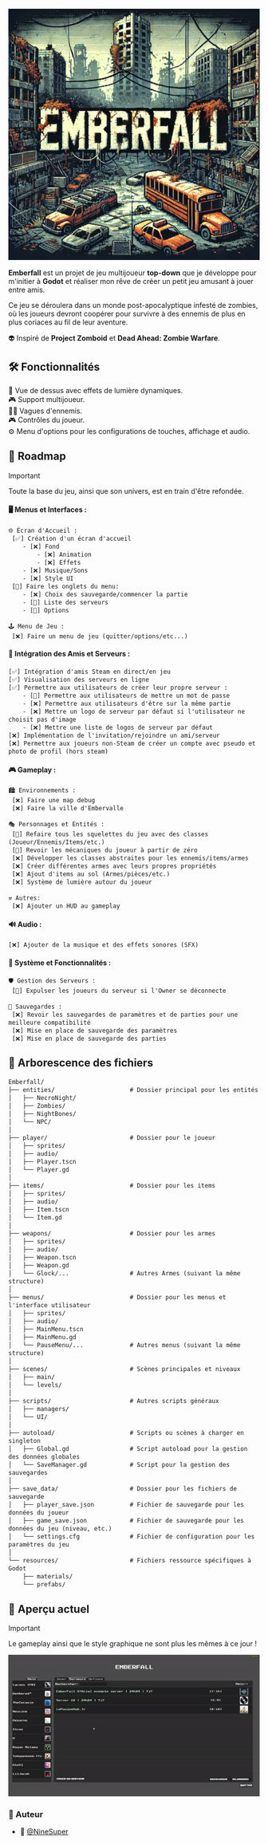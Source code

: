 ![Emberfall](./imgs/Emberfall.png)

**Emberfall** est un projet de jeu multijoueur **top-down** que je développe pour m'initier à **Godot** et réaliser mon rêve de créer un petit jeu amusant à jouer entre amis.

Ce jeu se déroulera dans un monde post-apocalyptique infesté de zombies, où les joueurs devront coopérer pour survivre à des ennemis de plus en plus coriaces au fil de leur aventure.

👽 Inspiré de **Project Zomboid** et **Dead Ahead: Zombie Warfare**.

## 🛠️ Fonctionnalités

🌟 Vue de dessus avec effets de lumière dynamiques. </br>
🎮 Support multijoueur. </br>
🧟‍♂️ Vagues d'ennemis. </br>
🎮 Contrôles du joueur. </br>
⚙️ Menu d'options pour les configurations de touches, affichage et audio. </br>

## 📅 Roadmap
> [!IMPORTANT]
> Toute la base du jeu, ainsi que son univers, est en train d'être refondée.


#### 🖥️ Menus et Interfaces :
	🌐 Écran d'Accueil :
	 [✅] Création d'un écran d'accueil
  		- [❌] Fond
    		- [❌] Animation
      		- [❌] Effets
		- [❌] Musique/Sons
  		- [❌] Style UI
	 [🚧] Faire les onglets du menu:
  		- [❌] Choix des sauvegarde/commencer la partie
		- [🚧] Liste des serveurs
		- [🚧] Options
  
	🕹️ Menu de Jeu :
	 [❌] Faire un menu de jeu (quitter/options/etc...)
 
#### 👥 Intégration des Amis et Serveurs :
    [✅] Intégration d'amis Steam en direct/en jeu
    [✅] Visualisation des serveurs en ligne
    [✅] Permettre aux utilisateurs de créer leur propre serveur :
	    - [🚧] Permettre aux utilisateurs de mettre un mot de passe
 	    - [❌] Permettre aux utilisateurs d'être sur la même partie
	    - [❌] Mettre un logo de serveur par défaut si l'utilisateur ne choisit pas d'image
	    - [❌] Mettre une liste de logos de serveur par défaut
    [❌] Implémentation de l'invitation/rejoindre un ami/serveur
    [❌] Permettre aux joueurs non-Steam de créer un compte avec pseudo et photo de profil (hors steam)
#### 🎮 Gameplay :
	🏙️ Environnements :
 	 [❌] Faire une map debug
 	 [❌] Faire la ville d'Embervalle
   
	🎭 Personnages et Entités :
 	 [🚧] Refaire tous les squelettes du jeu avec des classes (Joueur/Ennemis/Items/etc.)
	 [🚧] Revoir les mécaniques du joueur à partir de zéro
	 [❌] Développer les classes abstraites pour les ennemis/items/armes
	 [❌] Créer différentes armes avec leurs propres propriétés
	 [❌] Ajout d'items au sol (Armes/pièces/etc.)
	 [❌] Système de lumière autour du joueur
 	
	⚒️ Autres:
	 [❌] Ajouter un HUD au gameplay
#### 🔊 Audio :
	[❌] Ajouter de la musique et des effets sonores (SFX)
#### 🔨 Système et Fonctionnalités :
	🛡️ Gestion des Serveurs :
	 [🚧] Expulser les joueurs du serveur si l'Owner se déconnecte
 
	💾 Sauvegardes :
	 [❌] Revoir les sauvegardes de paramètres et de parties pour une meilleure compatibilité
	 [❌] Mise en place de sauvegarde des paramètres
	 [❌] Mise en place de sauvegarde des parties

## 🌳 Arborescence des fichiers

```
Emberfall/
├── entities/                     # Dossier principal pour les entités
│   ├── NecroNight/
│   ├── Zombies/
│   ├── NightBones/
│   └── NPC/
│
├── player/                       # Dossier pour le joueur
│   ├── sprites/
│   ├── audio/
│   ├── Player.tscn
│   └── Player.gd
│
├── items/                        # Dossier pour les items
│   ├── sprites/
│   ├── audio/
│   ├── Item.tscn
│   └── Item.gd
│
├── weapons/                      # Dossier pour les armes
│   ├── sprites/
│   ├── audio/
│   ├── Weapon.tscn
│   ├── Weapon.gd
│   └── Glock/...                 # Autres Armes (suivant la même structure)
│
├── menus/                        # Dossier pour les menus et l'interface utilisateur
│   ├── sprites/
│   ├── audio/
│   ├── MainMenu.tscn
│   ├── MainMenu.gd
│   └── PauseMenu/...             # Autres menus (suivant la même structure)
│
├── scenes/                       # Scènes principales et niveaux
│   ├── main/
│   └── levels/
│
├── scripts/                      # Autres scripts généraux
│   ├── managers/
│   └── UI/
│
├── autoload/                     # Scripts ou scènes à charger en singleton
│   ├── Global.gd                 # Script autoload pour la gestion des données globales
│   └── SaveManager.gd            # Script pour la gestion des sauvegardes
│
├── save_data/                    # Dossier pour les fichiers de sauvegarde
│   ├── player_save.json          # Fichier de sauvegarde pour les données du joueur
│   ├── game_save.json            # Fichier de sauvegarde pour les données du jeu (niveau, etc.)
│   └── settings.cfg              # Fichier de configuration pour les paramètres du jeu
│
└── resources/                    # Fichiers ressource spécifiques à Godot
    ├── materials/
    └── prefabs/
```


## 👀 Aperçu actuel 
> [!IMPORTANT]
> Le gameplay ainsi que le style graphique ne sont plus les mêmes à ce jour !

![exemple](./gif/Exemple.gif)

### 📝 Auteur
- 🎫 [@NineSuper](https://www.github.com/NineSuper)
